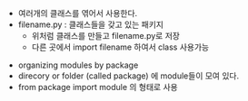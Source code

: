 - 여러개의 클래스를 엮어서 사용한다.
- filename.py : 클래스들을 갖고 있는 패키지
  - 위처럼 클래스를 만들고 filename.py로 저장
  - 다른 곳에서 import filename 하여서 class 사용가능

* organizing modules by package
* direcory or folder (called package) 에 module들이 모여 있다.
* from package import module 의 형태로 사용
